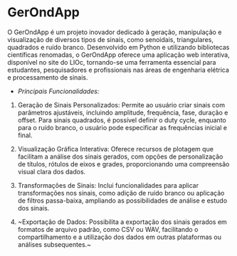 # GerOndApp
O GerOndApp é um projeto inovador dedicado à geração, manipulação e visualização de diversos tipos de sinais, como senoidais, triangulares, quadrados e ruído branco. Desenvolvido em Python e utilizando bibliotecas científicas renomadas, o GerOndApp oferece uma aplicação web interativa, disponível no site do LIOc, tornando-se uma ferramenta essencial para estudantes, pesquisadores e profissionais nas áreas de engenharia elétrica e processamento de sinais.

- *Principais Funcionalidades:*

1. Geração de Sinais Personalizados: Permite ao usuário criar sinais com parâmetros ajustáveis, incluindo amplitude, frequência, fase, duração e offset. Para sinais quadrados, é possível definir o duty cycle, enquanto para o ruído branco, o usuário pode especificar as frequências inicial e final.

2. Visualização Gráfica Interativa: Oferece recursos de plotagem que facilitam a análise dos sinais gerados, com opções de personalização de títulos, rótulos de eixos e grades, proporcionando uma compreensão visual clara dos dados.

3. Transformações de Sinais: Inclui funcionalidades para aplicar transformações nos sinais, como adição de ruído branco ou aplicação de filtros passa-baixa, ampliando as possibilidades de análise e estudo dos sinais.

4. ~Exportação de Dados: Possibilita a exportação dos sinais gerados em formatos de arquivo padrão, como CSV ou WAV, facilitando o compartilhamento e a utilização dos dados em outras plataformas ou análises subsequentes.~
